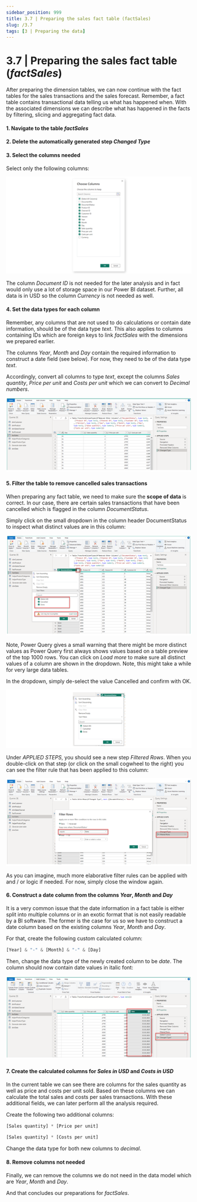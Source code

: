 ```yaml
---
sidebar_position: 999
title: 3.7 | Preparing the sales fact table (factSales)
slug: /3.7
tags: [3 | Preparing the data]
---
```


# 3.7 | Preparing the sales fact table (*factSales*)

After preparing the dimension tables, we can now continue with the fact tables for the sales transactions and the sales forecast. Remember, a fact table contains transactional data telling us what has happened when. With the associated dimensions we can describe what has happened in the facts by filtering, slicing and aggregating fact data.

#### 1. Navigate to the table *factSales*

#### 2. Delete the automatically generated step *Changed Type*

#### 3.  Select the columns needed

Select only the following columns:

![03-39](/img/img_book_03-39.png)

The column *Document ID* is not needed for the later analysis and in fact would only use a lot of storage space in our Power BI dataset. Further, all data is in USD so the column *Currency* is not needed as well.

#### 4.  Set the data types for each column

Remember, any columns that are not used to do calculations or contain date information, should be of the data type *text*. This also applies to columns containing IDs which are foreign keys to link *factSales* with the dimensions we prepared earlier.

The columns *Year*, *Month* and *Day* contain the required information to construct a date field (see below). For now, they need to be of the data type *text*.

Accordingly, convert all columns to type *text*, except the columns *Sales quantity*, *Price per unit* and *Costs per unit* which we can convert to *Decimal numbers*.

![03-40](/img/img_book_03-40.png)

#### 5. Filter the table to remove cancelled sales transactions

When preparing any fact table, we need to make sure the **scope of data** is correct. In our case, there are certain sales transactions that have been cancelled which is flagged in the column *DocumentStatus*.

Simply click on the small dropdown in the column header DocumentStatus to inspect what distinct values are in this column:

![03-41](/img/img_book_03-41.png)

Note, Power Query gives a small warning that there might be more distinct values as Power Query first always shows values based on a table preview of the top 1000 rows. You can click on *Load more* to make sure all distinct values of a column are shown in the dropdown. Note, this might take a while for very large data tables.

In the dropdown, simply de-select the value Cancelled and confirm with OK.

![03-42](/img/img_book_03-42.png)

Under *APPLIED STEPS*, you should see a new step *Filtered Rows*. When you double-click on that step (or click on the small cogwheel to the right) you can see the filter rule that has been applied to this column:

![03-43](/img/img_book_03-43.png)

As you can imagine, much more elaborative filter rules can be applied with and / or logic if needed. For now, simply close the window again.

#### 6. Construct a date column from the columns *Year*, *Month* and *Day*

It is a very common issue that the date information in a fact table is either split into multiple columns or in an exotic format that is not easily readable by a BI software. The former is the case for us so we have to construct a date column based on the existing columns *Year*, *Month* and *Day*.

For that, create the following custom calculated column:

```jsx title="New calculated column: Date"
[Year] & "-" & [Month] & "-" & [Day]
```

Then, change the data type of the newly created column to be *date*. The column should now contain date values in italic font:

![03-44](/img/img_book_03-44.png)

#### 7. Create the calculated columns for *Sales in USD* and *Costs in USD*

In the current table we can see there are columns for the sales quantity as well as price and costs per unit sold. Based on these columns we can calculate the total sales and costs per sales transactions. With these additional fields, we can later perform all the analysis required.

Create the following two additional columns:

```jsx title="New calculated column: Sales in USD"
[Sales quantity] * [Price per unit]
```

```jsx title="New calculated column: Costs in USD"
[Sales quantity] * [Costs per unit]
```

Change the data type for both new columns to *decimal*.

#### 8. Remove columns not needed

Finally, we can remove the columns we do not need in the data model which are *Year*, *Month* and *Day*.

And that concludes our preparations for *factSales*.
